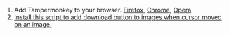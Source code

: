 1. Add Tampermonkey to your browser. [Firefox](https://addons.mozilla.org/tr/firefox/addon/tampermonkey/), [Chrome](https://chrome.google.com/webstore/detail/tampermonkey/dhdgffkkebhmkfjojejmpbldmpobfkfo?hl=tr), [Opera](https://addons.opera.com/tr/extensions/details/tampermonkey-beta/).
2. [Install this script to add download button to images when cursor moved on an image.](https://raw.githubusercontent.com/midnightBlueNebula/show-imgur-images-with-moving-cursor-on-links/main/add-download-button-to-images.user.js)
